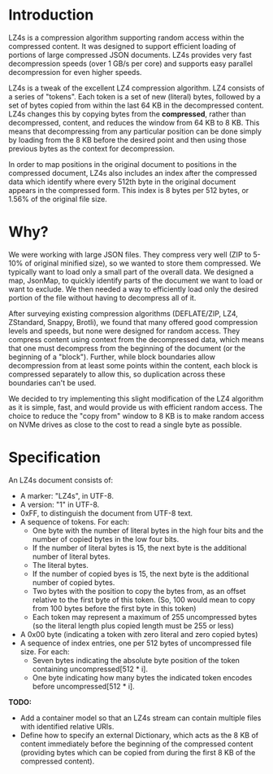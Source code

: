 # Introduction

LZ4s is a compression algorithm supporting random access within the compressed content. It was designed to support efficient loading of portions of large compressed JSON documents. LZ4s provides very fast decompression speeds (over 1 GB/s per core) and supports easy parallel decompression for even higher speeds.

LZ4s is a tweak of the excellent LZ4 compression algorithm. LZ4 consists of a series of "tokens". Each token is a set of new (literal) bytes, followed by a set of bytes copied from within the last 64 KB in the decompressed content. LZ4s changes this by copying bytes from the **compressed**, rather than decompressed, content, and reduces the window from 64 KB to 8 KB. This means that decompressing from any particular position can be done simply by loading from the 8 KB before the desired point and then using those previous bytes as the context for decompression.

In order to map positions in the original document to positions in the compressed document, LZ4s also includes an index after the compressed data which identify where every 512th byte in the original document appears in the compressed form. This index is 8 bytes per 512 bytes, or 1.56% of the original file size.



# Why?

We were working with large JSON files. They compress very well (ZIP to 5-10% of original minified size), so we wanted to store them compressed. We typically want to load only a small part of the overall data. We designed a map, JsonMap, to quickly identify parts of the document we want to load or want to exclude. We then needed a way to efficiently load only the desired portion of the file without having to decompress all of it.

After surveying existing compression algorithms (DEFLATE/ZIP, LZ4, ZStandard, Snappy, Brotli), we found that many offered good compression levels and speeds, but none were designed for random access. They compress content using context from the decompressed data, which means that one must decompress from the beginning of the document (or the beginning of a "block"). Further, while block boundaries allow decompression from at least some points within the content, each block is compressed separately to allow this, so duplication across these boundaries can't be used.

We decided to try implementing this slight modification of the LZ4 algorithm as it is simple, fast, and would provide us with efficient random access. The choice to reduce the "copy from" window to 8 KB is to make random access on NVMe drives as close to the cost to read a single byte as possible. 



# Specification

An LZ4s document consists of:

* A marker: "LZ4s", in UTF-8.
* A version: "1" in UTF-8.
* 0xFF, to distinguish the document from UTF-8 text.
* A sequence of tokens. For each:
  * One byte with the number of literal bytes in the high four bits and the number of copied bytes in the low four bits.
  * If the number of literal bytes is 15, the next byte is the additional number of literal bytes.
  * The literal bytes.
  * If the number of copied byes is 15, the next byte is the additional number of copied bytes.
  * Two bytes with the position to copy the bytes from, as an offset relative to the first byte of this token. (So, 100 would mean to copy from 100 bytes before the first byte in this token)
  * Each token may represent a maximum of 255 uncompressed bytes (so the literal length plus copied length must be 255 or less)
* A 0x00 byte (indicating a token with zero literal and zero copied bytes)
* A sequence of index entries, one per 512 bytes of uncompressed file size. For each:
  * Seven bytes indicating the absolute byte position of the token containing uncompressed[512 * i].
  * One byte indicating how many bytes the indicated token encodes before uncompressed[512 * i].

**TODO:** 

* Add a container model so that an LZ4s stream can contain multiple files with identified relative URIs.
* Define how to specify an external Dictionary, which acts as the 8 KB of content immediately before the beginning of the compressed content (providing bytes which can be copied from during the first 8 KB of the compressed content).

